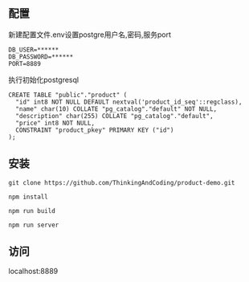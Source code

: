 ## 配置

新建配置文件.env设置postgre用户名,密码,服务port

```
DB_USER=******
DB_PASSWORD=******
PORT=8889
```

执行初始化postgresql

```
CREATE TABLE "public"."product" (
  "id" int8 NOT NULL DEFAULT nextval('product_id_seq'::regclass),
  "name" char(10) COLLATE "pg_catalog"."default" NOT NULL,
  "description" char(255) COLLATE "pg_catalog"."default",
  "price" int8 NOT NULL,
  CONSTRAINT "product_pkey" PRIMARY KEY ("id")
);
```

## 安装

```
git clone https://github.com/ThinkingAndCoding/product-demo.git

npm install

npm run build

npm run server
```

## 访问

localhost:8889





